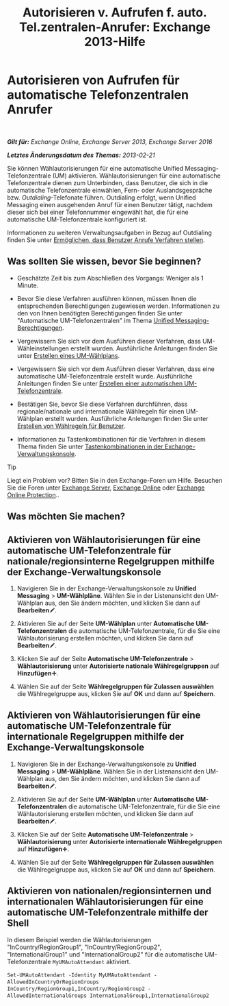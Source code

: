 ﻿---
title: 'Autorisieren v. Aufrufen f. auto. Tel.zentralen-Anrufer: Exchange 2013-Hilfe'
TOCTitle: Autorisieren von Aufrufen für automatische Telefonzentralen Anrufer
ms:assetid: c6c94fad-64df-44aa-a198-980f017ef716
ms:mtpsurl: https://technet.microsoft.com/de-de/library/Bb691238(v=EXCHG.150)
ms:contentKeyID: 51409340
ms.date: 05/23/2018
mtps_version: v=EXCHG.150
ms.translationtype: MT
---

# Autorisieren von Aufrufen für automatische Telefonzentralen Anrufer

 

_**Gilt für:** Exchange Online, Exchange Server 2013, Exchange Server 2016_

_**Letztes Änderungsdatum des Themas:** 2013-02-21_

Sie können Wählautorisierungen für eine automatische Unified Messaging-Telefonzentrale (UM) aktivieren. Wählautorisierungen für eine automatische Telefonzentrale dienen zum Unterbinden, dass Benutzer, die sich in die automatische Telefonzentrale einwählen, Fern- oder Auslandsgespräche bzw. *Outdialing*-Telefonate führen. Outdialing erfolgt, wenn Unified Messaging einen ausgehenden Anruf für einen Benutzer tätigt, nachdem dieser sich bei einer Telefonnummer eingewählt hat, die für eine automatische UM-Telefonzentrale konfiguriert ist.

Informationen zu weiteren Verwaltungsaufgaben in Bezug auf Outdialing finden Sie unter [Ermöglichen, dass Benutzer Anrufe Verfahren stellen](allowing-users-to-make-calls-procedures-exchange-2013-help.md).

## Was sollten Sie wissen, bevor Sie beginnen?

  - Geschätzte Zeit bis zum Abschließen des Vorgangs: Weniger als 1 Minute.

  - Bevor Sie diese Verfahren ausführen können, müssen Ihnen die entsprechenden Berechtigungen zugewiesen werden. Informationen zu den von Ihnen benötigten Berechtigungen finden Sie unter "Automatische UM-Telefonzentralen" im Thema [Unified Messaging-Berechtigungen](unified-messaging-permissions-exchange-2013-help.md).

  - Vergewissern Sie sich vor dem Ausführen dieser Verfahren, dass UM-Wähleinstellungen erstellt wurden. Ausführliche Anleitungen finden Sie unter [Erstellen eines UM-Wählplans](https://technet.microsoft.com/de-de/library/Bb123819(v=EXCHG.150)).

  - Vergewissern Sie sich vor dem Ausführen dieser Verfahren, dass eine automatische UM-Telefonzentrale erstellt wurde. Ausführliche Anleitungen finden Sie unter [Erstellen einer automatischen UM-Telefonzentrale](https://technet.microsoft.com/de-de/library/Aa998875(v=EXCHG.150)).

  - Bestätigen Sie, bevor Sie diese Verfahren durchführen, dass regionale/nationale und internationale Wählregeln für einen UM-Wählplan erstellt wurden. Ausführliche Anleitungen finden Sie unter [Erstellen von Wählregeln für Benutzer](https://technet.microsoft.com/de-de/library/JJ898502(v=EXCHG.150)).

  - Informationen zu Tastenkombinationen für die Verfahren in diesem Thema finden Sie unter [Tastenkombinationen in der Exchange-Verwaltungskonsole](keyboard-shortcuts-in-the-exchange-admin-center-exchange-online-protection-help.md).


> [!TIP]
> Liegt ein Problem vor? Bitten Sie in den Exchange-Foren um Hilfe. Besuchen Sie die Foren unter <A href="https://go.microsoft.com/fwlink/p/?linkid=60612">Exchange Server</A>, <A href="https://go.microsoft.com/fwlink/p/?linkid=267542">Exchange Online</A> oder <A href="https://go.microsoft.com/fwlink/p/?linkid=285351">Exchange Online Protection</A>..



## Was möchten Sie machen?

## Aktivieren von Wählautorisierungen für eine automatische UM-Telefonzentrale für nationale/regionsinterne Regelgruppen mithilfe der Exchange-Verwaltungskonsole

1.  Navigieren Sie in der Exchange-Verwaltungskonsole zu **Unified Messaging** \> **UM-Wählpläne**. Wählen Sie in der Listenansicht den UM-Wählplan aus, den Sie ändern möchten, und klicken Sie dann auf **Bearbeiten**![Bearbeitungssymbol](images/Bb124582.6f53ccb2-1f13-4c02-bea0-30690e6ea71d(EXCHG.150).gif "Bearbeitungssymbol").

2.  Aktivieren Sie auf der Seite **UM-Wählplan** unter **Automatische UM-Telefonzentralen** die automatische UM-Telefonzentrale, für die Sie eine Wählautorisierung erstellen möchten, und klicken Sie dann auf **Bearbeiten**![Bearbeitungssymbol](images/Bb124582.6f53ccb2-1f13-4c02-bea0-30690e6ea71d(EXCHG.150).gif "Bearbeitungssymbol").

3.  Klicken Sie auf der Seite **Automatische UM-Telefonzentrale** \> **Wählautorisierung** unter **Autorisierte nationale Wählregelgruppen** auf **Hinzufügen**![Hinzufügen (Symbol)](images/JJ218640.c1e75329-d6d7-4073-a27d-498590bbb558(EXCHG.150).gif "Hinzufügen (Symbol)").

4.  Wählen Sie auf der Seite **Wählregelgruppen für Zulassen auswählen** die Wählregelgruppe aus, klicken Sie auf **OK** und dann auf **Speichern**.

## Aktivieren von Wählautorisierungen für eine automatische UM-Telefonzentrale für internationale Regelgruppen mithilfe der Exchange-Verwaltungskonsole

1.  Navigieren Sie in der Exchange-Verwaltungskonsole zu **Unified Messaging** \> **UM-Wählpläne**. Wählen Sie in der Listenansicht den UM-Wählplan aus, den Sie ändern möchten, und klicken Sie dann auf **Bearbeiten**![Bearbeitungssymbol](images/Bb124582.6f53ccb2-1f13-4c02-bea0-30690e6ea71d(EXCHG.150).gif "Bearbeitungssymbol").

2.  Aktivieren Sie auf der Seite **UM-Wählplan** unter **Automatische UM-Telefonzentralen** die automatische UM-Telefonzentrale, für die Sie eine Wählautorisierung erstellen möchten, und klicken Sie dann auf **Bearbeiten**![Bearbeitungssymbol](images/Bb124582.6f53ccb2-1f13-4c02-bea0-30690e6ea71d(EXCHG.150).gif "Bearbeitungssymbol").

3.  Klicken Sie auf der Seite **Automatische UM-Telefonzentrale** \> **Wählautorisierung** unter **Autorisierte internationale Wählregelgruppen** auf **Hinzufügen**![Hinzufügen (Symbol)](images/JJ218640.c1e75329-d6d7-4073-a27d-498590bbb558(EXCHG.150).gif "Hinzufügen (Symbol)").

4.  Wählen Sie auf der Seite **Wählregelgruppen für Zulassen auswählen** die Wählregelgruppe aus, klicken Sie auf **OK** und dann auf **Speichern**.

## Aktivieren von nationalen/regionsinternen und internationalen Wählautorisierungen für eine automatische UM-Telefonzentrale mithilfe der Shell

In diesem Beispiel werden die Wählautorisierungen "InCountry/RegionGroup1", "InCountry/RegionGroup2", "InternationalGroup1" und "InternationalGroup2" für die automatische UM-Telefonzentrale `MyUMAutoAttendant` aktiviert.

    Set-UMAutoAttendant -Identity MyUMAutoAttendant -AllowedInCountryOrRegionGroups InCountry/RegionGroup1,InCountry/RegionGroup2 -AllowedInternationalGroups InternationalGroup1,InternationalGroup2

